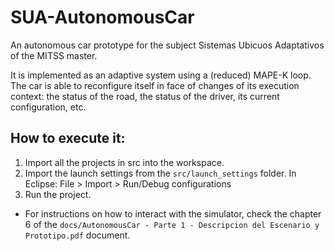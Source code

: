 # SUA-AutonomousCar
An autonomous car prototype for the subject Sistemas Ubicuos Adaptativos of the MITSS master.

It is implemented as an adaptive system using a (reduced) MAPE-K loop. The car is able to reconfigure itself in face of changes of its execution context: the status of the road, the status of the driver, its current configuration, etc.

## How to execute it:
1. Import all the projects in src into the workspace.
1. Import the launch settings from the `src/launch_settings` folder. In Eclipse: File > Import > Run/Debug configurations
3. Run the project.
  -  For instructions on how to interact with the simulator, check the chapter 6 of the `docs/AutonomousCar - Parte 1 - Descripcion del Escenario y Prototipo.pdf` document.
